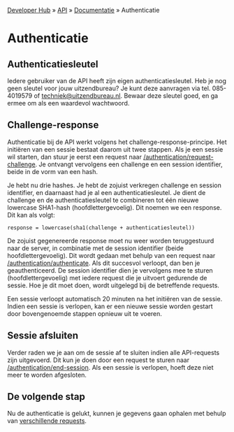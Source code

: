 ---
---

[Developer Hub](/) &raquo; [API](/api) &raquo; [Documentatie](/api/doc.html) &raquo; Authenticatie

# Authenticatie

## Authenticatiesleutel

Iedere gebruiker van de API heeft zijn eigen authenticatiesleutel. Heb je nog geen sleutel voor jouw uitzendbureau? Je kunt deze aanvragen via tel. 085-4019579
of [techniek@uitzendbureau.nl](mailto:techniek@uitzendbureau.nl?subject=DeveloperHub%3A%20Aanvraag%20authenticatiesleutel%20API). Bewaar deze sleutel goed, en
ga ermee om als een waardevol wachtwoord.

## Challenge-response

Authenticatie bij de API werkt volgens het challenge-response-principe. Het initi&euml;ren van een sessie bestaat daarom uit twee stappen. Als je een sessie
wil starten, dan stuur je eerst een request naar [/authentication/request-challenge](/api/requests/authentication/request-challenge.html). Je ontvangt
vervolgens een challenge en een session identifier, beide in de vorm van een hash.

Je hebt nu drie hashes. Je hebt de zojuist verkregen challenge en session identifier, en daarnaast had je al een authenticatiesleutel. Je dient de challenge en
de authenticatiesleutel te combineren tot &eacute;&eacute;n nieuwe lowercase SHA1-hash (hoofdlettergevoelig). Dit noemen we een response. Dit kan als volgt:

    response = lowercase(sha1(challenge + authenticatiesleutel))

De zojuist gegenereerde response moet nu weer worden teruggestuurd naar de server, in combinatie met de session identifier (beide hoofdlettergevoelig). Dit
wordt gedaan met behulp van een request naar [/authentication/authenticate](/api/requests/authentication/authenticate.html). Als dit succesvol verloopt,
dan ben je geauthenticeerd. De session identifier dien je vervolgens mee te sturen (hoofdlettergevoelig) met iedere request die je uitvoert gedurende de
sessie. Hoe je dit moet doen, wordt uitgelegd bij de betreffende requests.

Een sessie verloopt automatisch 20 minuten na het initi&euml;ren van de sessie. Indien een sessie is verlopen, kan er een nieuwe sessie worden gestart door
bovengenoemde stappen opnieuw uit te voeren.

## Sessie afsluiten

Verder raden we je aan om de sessie af te sluiten indien alle API-requests zijn uitgevoerd. Dit kun je doen door een request te sturen naar
[/authentication/end-session](/api/requests/authentication/end-session.html). Als een sessie is verlopen, hoeft deze niet meer te worden afgesloten.

## De volgende stap

Nu de authenticatie is gelukt, kunnen je gegevens gaan ophalen met behulp van [verschillende requests](/api/requests).
